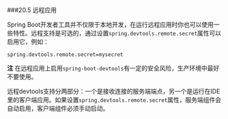 ###20.5 远程应用

Spring Boot开发者工具并不仅限于本地开发，在运行远程应用时你也可以使用一些特性。远程支持是可选的，通过设置`spring.devtools.remote.secret`属性可以启用它，例如：
```properties
spring.devtools.remote.secret=mysecret
```
**注** 在远程应用上启用`spring-boot-devtools`有一定的安全风险，生产环境中最好不要使用。

远程devtools支持分两部分：一个是接收连接的服务端端点，另一个是运行在IDE里的客户端应用。如果设置`spring.devtools.remote.secret`属性，服务端组件会自动启用，客户端组件必须手动启动。
